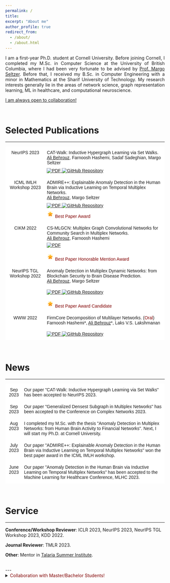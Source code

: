 ```yaml
---
permalink: /
title: 
excerpt: "About me"
author_profile: true
redirect_from: 
  - /about/
  - /about.html
---
```


<p align="justify">
I am a first-year Ph.D. student at Cornell University. Before joining Cornell, I completed my M.Sc. in Computer Science at the University of British Columbia, where I had been very fortunate to be advised by <a href="https://www.seltzer.com/margo/">Prof. Margo Seltzer</a>. Before that, I received my B.Sc. in Computer Engineering with a minor in Mathematics at the Sharif University of Technology. My research interests generally lie in the areas of network science, graph representation learning, ML in healthcare, and computational neuroscience. 
</p>
  
<u>I am always open to collaboration!</u>


<br>
  
  
# Selected Publications

---
<style type="text/css">
  .tg  {border-collapse:collapse;border-spacing:0;}
  .tg td{border-color:black;border-style:solid;border-width:1px;font-family:Arial, sans-serif;font-size:14px; overflow:hidden;padding:10px 5px;word-break:normal;}
  .tg th{border-color:black;border-style:solid;border-width:1px;font-family:Arial, sans-serif;font-size:14px; font-weight:normal;overflow:hidden;padding:10px 5px;word-break:normal;}
  .tg .tg-oe15{background-color:#ffffff;border-color:#ffffff;text-align:left;vertical-align:top}
  .tg .tg-wk8r{background-color:#ffffff;border-color:#ffffff;text-align:center;vertical-align:top}
</style>

<table class="tg">
  <thead>
    <tr>
      <th class="tg-wk8r">NeurIPS 2023</th>
      <th class="tg-oe15">CAT-Walk: Inductive Hypergraph Learning via Set Walks.  <br><u>Ali Behrouz</u>, Farnoosh Hashemi, Sadaf Sadeghian, Margo Seltzer 
        <span style="display: block; margin-bottom: -7px;"></span> <br> 
        <a href="https://arxiv.org/pdf/2306.11147.pdf">
          <img src="https://img.shields.io/badge/PDF-80000f" alt="PDF" style="width: auto; height: 20px;"/>
        </a>
        <a href="https://github.com/ubc-systopia/CATWalk">
          <img src="https://img.shields.io/badge/GitHub-004f80" alt="GitHub Repository" style="width: auto; height: 20px;"/>
        </a>
      </th>
    </tr>
  </thead>
  <tbody>
    <tr>
      <td class="tg-wk8r">ICML IMLH Workshop 2023</td>
      <td class="tg-oe15">ADMIRE++: Explainable Anomaly Detection in the Human Brain via Inductive Learning on Temporal Multiplex Networks. <br><u>Ali Behrouz</u>, Margo Seltzer <span style="display: block; margin-bottom: -7px;"></span>
        <br> 
        <a href="https://openreview.net/pdf?id=t4H8acYudJ">
          <img src="https://img.shields.io/badge/PDF-80000f" alt="PDF" style="width: auto; height: 20px;"/>
        </a>
        <a href="https://github.com/ubc-systopia/ADMIRE">
          <img src="https://img.shields.io/badge/GitHub-004f80" alt="GitHub Repository" style="width: auto; height: 20px;"/>
        </a>
        <span style="display: block; margin-bottom: -7px;"></span>
        <br> <img src="star.png" alt="PDF" style="width: auto; height: 22px;"/> <span style="color:#800000;">Best Paper Award</span>
      </td>
    </tr>
    <tr>
      <td class="tg-wk8r">CIKM 2022</td>
      <td class="tg-oe15">CS-MLGCN: Multiplex Graph Convolutional Networks for Community Search in Multiplex Networks. <br><u>Ali Behrouz</u>, Farnoosh Hashemi <span style="display: block; margin-bottom: -10px;"></span>
        <br> 
        <a href="https://arxiv.org/pdf/2210.08811.pdf">
          <img src="https://img.shields.io/badge/PDF-80000f" alt="PDF" style="width: auto; height: 20px;"/>
        </a>
        <span style="display: block; margin-bottom: 3px;"></span>
        <br> <img src="star.png" alt="PDF" style="width: auto; height: 22px;"/> <span style="color:#800000;">Best Paper Honorable Mention Award</span>
      </td>
    </tr>
    <tr>
      <td class="tg-wk8r">NeurIPS TGL Workshop 2022</td>
      <td class="tg-oe15">Anomaly Detection in Multiplex Dynamic Networks: from Blockchain Security to Brain Disease Prediction.  <br><u>Ali Behrouz</u>, Margo Seltzer <span style="display: block; margin-bottom: 3px;"></span>
        <br> 
        <a href="https://openreview.net/pdf?id=UDGZDfwmay">
          <img src="https://img.shields.io/badge/PDF-80000f" alt="PDF" style="width: auto; height: 20px;"/>
        </a>
        <a href="https://github.com/ubc-systopia/Anomuly">
          <img src="https://img.shields.io/badge/GitHub-004f80" alt="GitHub Repository" style="width: auto; height: 20px;"/>
        </a>
        <span style="display: block; margin-bottom: 3px;"></span>
        <br> <img src="star.png" alt="PDF" style="width: auto; height: 22px;"/> <span style="color:#800000;">Best Paper Award Candidate</span>
      </td>
    </tr>
    <tr>
      <td class="tg-wk8r">WWW 2022</td>
      <td class="tg-oe15">FirmCore Decomposition of Multilayer Networks. (<span style="color:#800000;">Oral</span>) <br> Farnoosh Hashemi*, <u>Ali Behrouz</u>*, Laks V.S. Lakshmanan  <span style="display: block; margin-bottom: 3px;"></span>
        <br> 
        <a href="https://arxiv.org/pdf/2208.11200.pdf">
          <img src="https://img.shields.io/badge/PDF-80000f" alt="PDF" style="width: auto; height: 20px;"/>
        </a>
        <a href="https://github.com/joint-em/FirmCore">
          <img src="https://img.shields.io/badge/GitHub-004f80" alt="GitHub Repository" style="width: auto; height: 20px;"/>
        </a>
      </td>
    </tr>
  </tbody>
</table>




<br>
  


# News
---

<table class="tg">
<thead>
  <tr>
    <th class="tg-wk8r">Sep 2023</th>
    <th class="tg-oe15">Our paper "CAT-Walk: Inductive Hypergraph Learning via Set Walks" has been accepted to NeurIPS 2023.</th>
  </tr>
  <tr>
    <th class="tg-wk8r">Sep 2023</th>
    <th class="tg-oe15">Our paper "Generalized Densest Subgraph in Multiplex Networks" has been accepted to the Conference on Complex Networks 2023.</th>
  </tr>
  <tr>
    <th class="tg-wk8r">Aug 2023</th>
    <th class="tg-oe15">I completed my M.Sc. with the thesis "Anomaly Detection in Multiplex Networks: from Human Brain Activity to Financial Networks". Next, I will start my Ph.D. at Cornell University. </th>
  </tr>
  <tr>
    <th class="tg-wk8r">July 2023</th>
    <th class="tg-oe15">Our paper "ADMIRE++: Explainable Anomaly Detection in the Human Brain via Inductive Learning on Temporal Multiplex Networks" won the best paper award in the ICML IMLH workshop.</th>
  </tr>
  <tr>
    <th class="tg-wk8r">June 2023</th>
    <th class="tg-oe15">Our paper "Anomaly Detection in the Human Brain via Inductive Learning on Temporal Multiplex Networks" has been accepted to the Machine Learning for Healthcare Conference, MLHC 2023.</th>
  </tr>
</thead>
<tbody>
  <!-- Add all other rows here using <td> within <tbody> -->
</tbody>
</table>






  
<br>
  

# Service
---
**Conference/Workshop Reviewer**: ICLR 2023, NeurIPS 2023, NeurIPS TGL Workshop 2023, KDD 2022.
  
**Journal Reviewer**: TMLR 2023.
  
**Other**: Mentor in <a href="https://talariasummerinstitute.org/about-talaria">Talaria Summer Institute</a>.


<br>
---
    
<details>
  <summary> <span style="color:#800000;">Collaboration with Master/Bachelor Students!</span> </summary>
  I would be happy to collaborate with Master/Bachelor students who would like to work on graph learning, ML in healthcare, and/or network science. I also have some projects in these areas that we can discuss.
</details>





